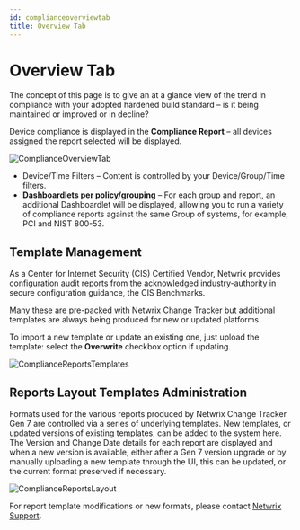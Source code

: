 ```yaml
---
id: complianceoverviewtab
title: Overview Tab
---
```


# Overview Tab

The concept of this page is to give an at a glance view of the trend in compliance with your adopted hardened build standard – is it being maintained or improved or in decline?

Device compliance is displayed in the **Compliance Report** – all devices assigned the report selected will be displayed.

![ComplianceOverviewTab](/img/changetracker/admin/ComplianceOverviewTab.png "ComplianceOverviewTab")

- Device/Time Filters – Content is controlled by your Device/Group/Time filters.
- **Dashboardlets per policy/grouping** – For each group and report, an additional Dashboardlet will be displayed, allowing you to run a variety of compliance reports against the same Group of systems, for example, PCI and NIST 800-53.

## Template Management

As a Center for Internet Security (CIS) Certified Vendor, Netwrix provides configuration audit reports from the acknowledged industry-authority in secure configuration guidance, the CIS Benchmarks.

Many these are pre-packed with Netwrix Change Tracker but additional templates are always being produced for new or updated platforms.

To import a new template or update an existing one, just upload the template: select the **Overwrite** checkbox option if updating.

![ComplianceReportsTemplates](/img/changetracker/admin/ComplianceReportsTemplates.png "ComplianceReportsTemplates")

## Reports Layout Templates Administration

Formats used for the various reports produced by Netwrix Change Tracker Gen 7 are controlled via a series of underlying templates. New templates, or updated versions of existing templates, can be added to the system here. The Version and Change Date details for each report are displayed and when a new version is available, either after a Gen 7 version upgrade or by manually uploading a new template through the UI, this can be updated, or the current format preserved if necessary.

![ComplianceReportsLayout](/img/changetracker/admin/ComplianceReportsLayout.png "ComplianceReportsLayout")

For report template modifications or new formats, please contact [Netwrix Support](https://www.netwrix.com/support.html "Netwrix Support").
